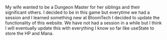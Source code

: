 My wife wanted to be a Dungeon Master for her siblings and their significant others. 
I decided to be in this game but everytime we had a session and I learned something new at BloomTech I decided to update the functionality of this website. 
We have not had a session in a while but I think I will eventually update this with everything I know so far like useState to store the HP and Mana. 
